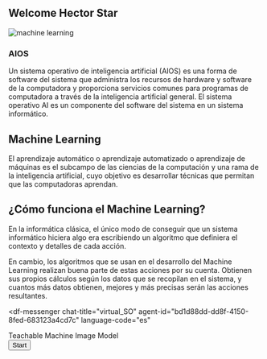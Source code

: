 ## Welcome Hector Star

![machine learning](https://tynmedia.com/tynmag/wp-content/uploads/sites/3/2018/08/F3322222222222.jpg)

### AIOS
Un sistema operativo de inteligencia artificial (AIOS) es una forma de software del sistema que administra los recursos de hardware y software de la computadora y proporciona servicios comunes para programas de computadora a través de la inteligencia artificial general. El sistema operativo AI es un componente del software del sistema en un sistema informático.

## Machine Learning
El aprendizaje automático o aprendizaje automatizado o aprendizaje de máquinas es el subcampo de las ciencias de la computación y una rama de la inteligencia artificial, cuyo objetivo es desarrollar técnicas que permitan que las computadoras aprendan.

## ¿Cómo funciona el Machine Learning?

En la informática clásica, el único modo de conseguir que un sistema informático hiciera algo era escribiendo un algoritmo que definiera el contexto y detalles de cada acción.

En cambio, los algoritmos que se usan en el desarrollo del Machine Learning realizan buena parte de estas acciones por su cuenta. Obtienen sus propios cálculos según los datos que se recopilan en el sistema, y cuantos más datos obtienen, mejores y más precisas serán las acciones resultantes.


<script src="https://www.gstatic.com/dialogflow-console/fast/messenger/bootstrap.js?v=1"></script>
<df-messenger
  chat-title="virtual_SO"
  agent-id="bd1d88dd-dd8f-4150-8fed-683123a4cd7c"
  language-code="es"
></df-messenger>


<div>Teachable Machine Image Model</div>
<button type="button" onclick="init()">Start</button>
<div id="webcam-container"></div>
<div id="label-container"></div>
<script src="https://cdn.jsdelivr.net/npm/@tensorflow/tfjs@1.3.1/dist/tf.min.js"></script>
<script src="https://cdn.jsdelivr.net/npm/@teachablemachine/image@0.8/dist/teachablemachine-image.min.js"></script>
<script type="text/javascript">
    // More API functions here:
    // https://github.com/googlecreativelab/teachablemachine-community/tree/master/libraries/image

    // the link to your model provided by Teachable Machine export panel
    const URL = "https://teachablemachine.withgoogle.com/models/ambnQ0wmI/";

    let model, webcam, labelContainer, maxPredictions;

    // Load the image model and setup the webcam
    async function init() {
        const modelURL = URL + "model.json";
        const metadataURL = URL + "metadata.json";

        // load the model and metadata
        // Refer to tmImage.loadFromFiles() in the API to support files from a file picker
        // or files from your local hard drive
        // Note: the pose library adds "tmImage" object to your window (window.tmImage)
        model = await tmImage.load(modelURL, metadataURL);
        maxPredictions = model.getTotalClasses();

        // Convenience function to setup a webcam
        const flip = true; // whether to flip the webcam
        webcam = new tmImage.Webcam(200, 200, flip); // width, height, flip
        await webcam.setup(); // request access to the webcam
        await webcam.play();
        window.requestAnimationFrame(loop);

        // append elements to the DOM
        document.getElementById("webcam-container").appendChild(webcam.canvas);
        labelContainer = document.getElementById("label-container");
        for (let i = 0; i < maxPredictions; i++) { // and class labels
            labelContainer.appendChild(document.createElement("div"));
        }
    }

    async function loop() {
        webcam.update(); // update the webcam frame
        await predict();
        window.requestAnimationFrame(loop);
    }

    // run the webcam image through the image model
    async function predict() {
        // predict can take in an image, video or canvas html element
        const prediction = await model.predict(webcam.canvas);
        for (let i = 0; i < maxPredictions; i++) {
            const classPrediction =
                prediction[i].className + ": " + prediction[i].probability.toFixed(2);
            labelContainer.childNodes[i].innerHTML = classPrediction;
        }
    }
</script>


